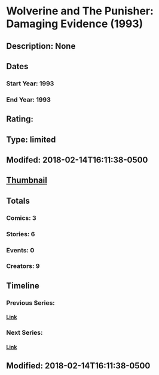 # Wolverine and The Punisher: Damaging Evidence (1993)
## Description: None
## Dates
### Start Year: 1993
### End Year: 1993
## Rating: 
## Type: limited
## Modifed: 2018-02-14T16:11:38-0500
## [Thumbnail](http://i.annihil.us/u/prod/marvel/i/mg/9/70/5a84a5ec4197a.jpg)
## Totals
### Comics: 3
### Stories: 6
### Events: 0
### Creators: 9
## Timeline
### Previous Series: 
#### [Link]()
### Next Series: 
#### [Link]()
## Modified: 2018-02-14T16:11:38-0500